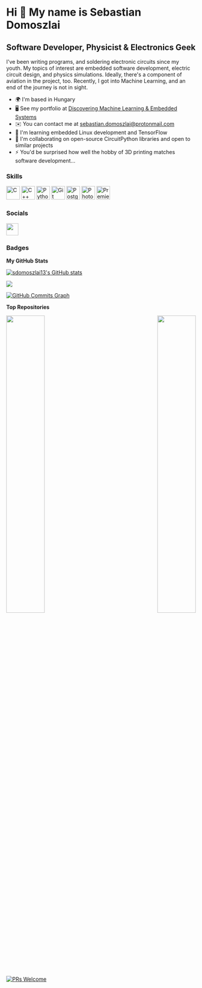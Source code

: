 Hi 👋 My name is Sebastian Domoszlai
====================================

Software Developer, Physicist & Electronics Geek
------------------------------------------------

I've been writing programs, and soldering electronic circuits since my youth. My topics of interest are embedded software development, electric circuit design, and physics simulations. Ideally, there's a component of aviation in the project, too. Recently, I got into Machine Learning, and an end of the journey is not in sight.

*   🌍  I'm based in Hungary
*   🖥️  See my portfolio at [Discovering Machine Learning & Embedded Systems](http://sdomoszlai13.github.io)
*   ✉️  You can contact me at [sebastian.domoszlai@protonmail.com](mailto:sebastian.domoszlai@protonmail.com)
*   🧠  I'm learning embedded Linux development and TensorFlow
*   🤝  I'm collaborating on open-source CircuitPython libraries and open to similar projects
*   ⚡  You'd be surprised how well the hobby of 3D printing matches software development...

### Skills 

<p align="left">
<a href="https://docs.microsoft.com/en-us/cpp/?view=msvc-170" target="_blank" rel="noreferrer"><img src="https://raw.githubusercontent.com/danielcranney/readme-generator/main/public/icons/skills/c-colored.svg" width="36" height="36" alt="C" /></a>
<a href="https://docs.microsoft.com/en-us/cpp/?view=msvc-170" target="_blank" rel="noreferrer"><img src="https://raw.githubusercontent.com/danielcranney/readme-generator/main/public/icons/skills/cplusplus-colored.svg" width="36" height="36" alt="C++" /></a>
  <a href="https://www.python.org/" target="_blank" rel="noreferrer"><img src="https://raw.githubusercontent.com/danielcranney/readme-generator/main/public/icons/skills/python-colored.svg" width="36" height="36" alt="Python" /></a>
<a href="https://git-scm.com/" target="_blank" rel="noreferrer"><img src="https://raw.githubusercontent.com/danielcranney/readme-generator/main/public/icons/skills/git-colored.svg" width="36" height="36" alt="Git" /></a>
<a href="https://www.postgresql.org/" target="_blank" rel="noreferrer"><img src="https://raw.githubusercontent.com/danielcranney/readme-generator/main/public/icons/skills/postgresql-colored.svg" width="36" height="36" alt="PostgreSQL" /></a>
<a href="https://www.adobe.com/uk/products/photoshop.html" target="_blank" rel="noreferrer"><img src="https://raw.githubusercontent.com/danielcranney/readme-generator/main/public/icons/skills/photoshop-colored.svg" width="36" height="36" alt="Photoshop" /></a>
<a href="https://www.adobe.com/uk/products/premiere.html" target="_blank" rel="noreferrer"><img src="https://raw.githubusercontent.com/danielcranney/readme-generator/main/public/icons/skills/premierepro-colored.svg" width="36" height="36" alt="Premiere Pro" /></a>
</p>
                    

### Socials
                  
<p align="left"> <a href="https://www.github.com/sdomoszlai13" target="_blank" rel="noreferrer"><img src="https://raw.githubusercontent.com/danielcranney/readme-generator/main/public/icons/socials/github.svg" width="32" height="32" /></a></p>

### Badges

<b>My GitHub Stats</b>

<a href="http://www.github.com/sdomoszlai13"><img src="https://github-readme-stats.vercel.app/api?username=sdomoszlai13&show_icons=true&hide=&count_private=true&title_color=0891b2&text_color=ffffff&icon_color=0891b2&bg_color=1c1917&hide_border=true&show_icons=true" alt="sdomoszlai13's GitHub stats" /></a>

<a href="http://www.github.com/sdomoszlai13"><img src="https://github-readme-streak-stats.herokuapp.com/?user=sdomoszlai13&stroke=ffffff&background=1c1917&ring=0891b2&fire=0891b2&currStreakNum=ffffff&currStreakLabel=0891b2&sideNums=ffffff&sideLabels=ffffff&dates=ffffff&hide_border=true" /></a>

<a href="http://www.github.com/sdomoszlai13"><img src="https://github-readme-activity-graph.cyclic.app/graph?username=sdomoszlai13&bg_color=1c1917&color=ffffff&line=0891b2&point=ffffff&area_color=1c1917&area=true&hide_border=true&custom_title=GitHub%20Commits%20Graph" alt="GitHub Commits Graph" /></a>

<b>Top Repositories</b>

<div width="100%" align="center"><a href="https://github.com/sdomoszlai13/weather-station" align="left"><img align="left" width="45%" src="https://github-readme-stats.vercel.app/api/pin/?username=sdomoszlai13&repo=weather-station&title_color=0891b2&text_color=ffffff&icon_color=0891b2&bg_color=1c1917&hide_border=true&locale=en" /></a><a href="https://github.com/sdomoszlai13/spring-mass-system-simulator" align="right"><img align="right" width="45%" src="https://github-readme-stats.vercel.app/api/pin/?username=sdomoszlai13&repo=spring-mass-system-simulator&title_color=0891b2&text_color=ffffff&icon_color=0891b2&bg_color=1c1917&hide_border=true&locale=en" /></a></div><br /><br /><br /><br /><br /><br /><br />

[![PRs Welcome](https://img.shields.io/badge/PRs-welcome-brightgreen.svg?style=flat-square)](https://makeapullrequest.com) 

